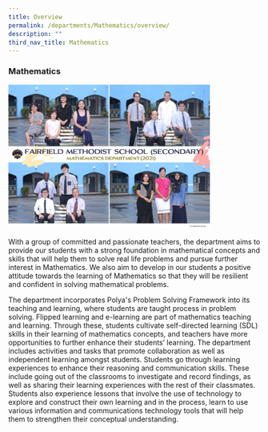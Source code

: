 ```yaml
---
title: Overview
permalink: /departments/Mathematics/overview/
description: ""
third_nav_title: Mathematics
---
```

### Mathematics

<img src="/images/dpm3.png" style="width:80%">

With a group of committed and passionate teachers, the department aims to provide our students with a strong foundation in mathematical concepts and skills that will help them to solve real life problems and pursue further interest in Mathematics. We also aim to develop in our students a positive attitude towards the learning of Mathematics so that they will be resilient and confident in solving mathematical problems.

  

The department incorporates Polya's Problem Solving Framework into its teaching and learning, where students are taught process in problem solving. Flipped learning and e-learning are part of mathematics teaching and learning. Through these, students cultivate self-directed learning (SDL) skills in their learning of mathematics concepts, and teachers have more opportunities to further enhance their students’ learning. The department includes activities and tasks that promote collaboration as well as independent learning amongst students. Students go through learning experiences to enhance their reasoning and communication skills. These include going out of the classrooms to investigate and record findings, as well as sharing their learning experiences with the rest of their classmates. Students also experience lessons that involve the use of technology to explore and construct their own learning and in the process, learn to use various information and communications technology tools that will help them to strengthen their conceptual understanding.